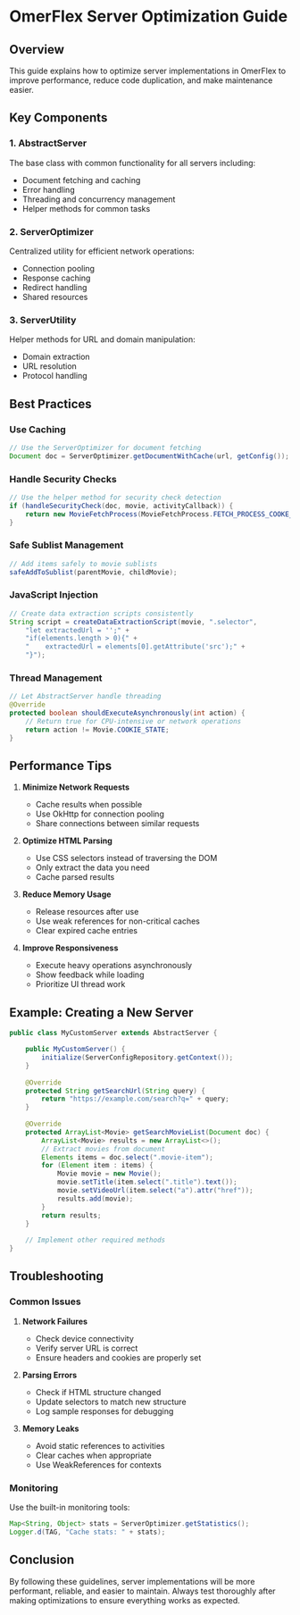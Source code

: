 # OmerFlex Server Optimization Guide

## Overview

This guide explains how to optimize server implementations in OmerFlex to improve performance,
reduce code duplication, and make maintenance easier.

## Key Components

### 1. AbstractServer

The base class with common functionality for all servers including:

- Document fetching and caching
- Error handling
- Threading and concurrency management
- Helper methods for common tasks

### 2. ServerOptimizer

Centralized utility for efficient network operations:

- Connection pooling
- Response caching
- Redirect handling
- Shared resources

### 3. ServerUtility

Helper methods for URL and domain manipulation:

- Domain extraction
- URL resolution
- Protocol handling

## Best Practices

### Use Caching

```java
// Use the ServerOptimizer for document fetching
Document doc = ServerOptimizer.getDocumentWithCache(url, getConfig());
```

### Handle Security Checks

```java
// Use the helper method for security check detection
if (handleSecurityCheck(doc, movie, activityCallback)) {
    return new MovieFetchProcess(MovieFetchProcess.FETCH_PROCESS_COOKE_REQUIRE, movie);
}
```

### Safe Sublist Management

```java
// Add items safely to movie sublists
safeAddToSublist(parentMovie, childMovie);
```

### JavaScript Injection

```java
// Create data extraction scripts consistently
String script = createDataExtractionScript(movie, ".selector", 
    "let extractedUrl = '';" +
    "if(elements.length > 0){" +
    "    extractedUrl = elements[0].getAttribute('src');" +
    "}");
```

### Thread Management

```java
// Let AbstractServer handle threading
@Override
protected boolean shouldExecuteAsynchronously(int action) {
    // Return true for CPU-intensive or network operations
    return action != Movie.COOKIE_STATE;
}
```

## Performance Tips

1. **Minimize Network Requests**
    - Cache results when possible
    - Use OkHttp for connection pooling
    - Share connections between similar requests

2. **Optimize HTML Parsing**
    - Use CSS selectors instead of traversing the DOM
    - Only extract the data you need
    - Cache parsed results

3. **Reduce Memory Usage**
    - Release resources after use
    - Use weak references for non-critical caches
    - Clear expired cache entries

4. **Improve Responsiveness**
    - Execute heavy operations asynchronously
    - Show feedback while loading
    - Prioritize UI thread work

## Example: Creating a New Server

```java
public class MyCustomServer extends AbstractServer {

    public MyCustomServer() {
        initialize(ServerConfigRepository.getContext());
    }
    
    @Override
    protected String getSearchUrl(String query) {
        return "https://example.com/search?q=" + query;
    }
    
    @Override
    protected ArrayList<Movie> getSearchMovieList(Document doc) {
        ArrayList<Movie> results = new ArrayList<>();
        // Extract movies from document
        Elements items = doc.select(".movie-item");
        for (Element item : items) {
            Movie movie = new Movie();
            movie.setTitle(item.select(".title").text());
            movie.setVideoUrl(item.select("a").attr("href"));
            results.add(movie);
        }
        return results;
    }
    
    // Implement other required methods
}
```

## Troubleshooting

### Common Issues

1. **Network Failures**
    - Check device connectivity
    - Verify server URL is correct
    - Ensure headers and cookies are properly set

2. **Parsing Errors**
    - Check if HTML structure changed
    - Update selectors to match new structure
    - Log sample responses for debugging

3. **Memory Leaks**
    - Avoid static references to activities
    - Clear caches when appropriate
    - Use WeakReferences for contexts

### Monitoring

Use the built-in monitoring tools:

```java
Map<String, Object> stats = ServerOptimizer.getStatistics();
Logger.d(TAG, "Cache stats: " + stats);
```

## Conclusion

By following these guidelines, server implementations will be more performant, reliable, and easier
to maintain. Always test thoroughly after making optimizations to ensure everything works as
expected.